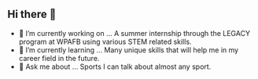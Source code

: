 ## Hi there 👋

- 🔭 I’m currently working on ... A summer internship through the LEGACY program at WPAFB using various STEM related skills.
- 🌱 I’m currently learning ... Many unique skills that will help me in my career field in the future.
- 💬 Ask me about ... Sports I can talk about almost any sport.

<!--
**igoble29/igoble29** is a ✨ _special_ ✨ repository because its `README.md` (this file) appears on your GitHub profile.
